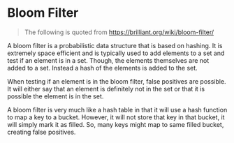 # Bloom Filter

> The following is quoted from https://brilliant.org/wiki/bloom-filter/

A bloom filter is a probabilistic data structure that is based on hashing. It is extremely space efficient and is typically used to add elements to a set and test if an element is in a set. Though, the elements themselves are not added to a set. Instead a hash of the elements is added to the set.

When testing if an element is in the bloom filter, false positives are possible. It will either say that an element is definitely not in the set or that it is possible the element is in the set.

A bloom filter is very much like a hash table in that it will use a hash function to map a key to a bucket. However, it will not store that key in that bucket, it will simply mark it as filled. So, many keys might map to same filled bucket, creating false positives.

<To be continued>
